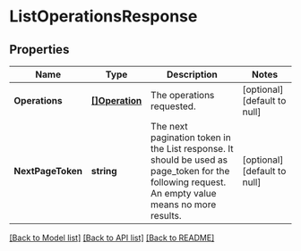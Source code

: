 # ListOperationsResponse

## Properties
Name | Type | Description | Notes
------------ | ------------- | ------------- | -------------
**Operations** | [**[]Operation**](Operation.md) | The operations requested. | [optional] [default to null]
**NextPageToken** | **string** | The next pagination token in the List response. It should be used as page_token for the following request. An empty value means no more results. | [optional] [default to null]

[[Back to Model list]](../v1alpha1/README.md#documentation-for-models) [[Back to API list]](../v1alpha1/README.md#documentation-for-api-endpoints) [[Back to README]](../v1alpha1/README.md)


